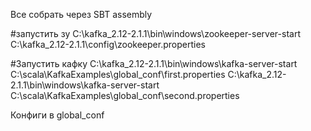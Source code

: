 Все собрать через SBT assembly

#запустить зу
C:\kafka_2.12-2.1.1\bin\windows\zookeeper-server-start C:\kafka_2.12-2.1.1\config\zookeeper.properties

#Запустить кафку
C:\kafka_2.12-2.1.1\bin\windows\kafka-server-start C:\scala\KafkaExamples\global_conf\first.properties
C:\kafka_2.12-2.1.1\bin\windows\kafka-server-start C:\scala\KafkaExamples\global_conf\second.properties

Конфиги в global_conf

